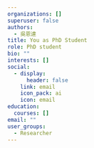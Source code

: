 ```yaml
---
organizations: []
superuser: false
authors:
  - 吳恩達
title: You as PhD Student
role: PhD student
bio: ""
interests: []
social:
  - display:
      header: false
    link: email
    icon_pack: ai
    icon: email
education:
  courses: []
email: ""
user_groups:
  - Researcher
---
```

